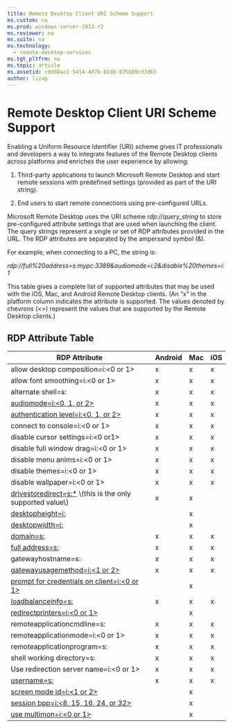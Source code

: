 ```yaml
---
title: Remote Desktop Client URI Scheme Support
ms.custom: na
ms.prod: windows-server-2012-r2
ms.reviewer: na
ms.suite: na
ms.technology: 
  - remote-desktop-services
ms.tgt_pltfrm: na
ms.topic: article
ms.assetid: cdd88ac2-5414-4d7b-82d8-825b89cd3d63
author: lizap
---
```

# Remote Desktop Client URI Scheme Support
Enabling a Uniform Resource Identifier \(URI\) scheme gives IT professionals and developers a way to integrate features of the Remote Desktop clients across platforms and enriches the user experience by allowing:  
  
1.  Third\-party applications to launch Microsoft Remote Desktop and start remote sessions with predefined settings \(provided as part of the URI string\).  
  
2.  End users to start remote connections using pre\-configured URLs.  
  
Microsoft Remote Desktop uses the URI scheme *rdp:\/\/query\_string* to store pre\-configured attribute settings that are used when launching the client. The query strings represent a single or set of RDP attributes provided in the URL. The RDP attributes are separated by the ampersand symbol \(&\).  
  
For example, when connecting to a PC, the string is:  
  
*rdp:\/\/full%20address\=s:mypc:3389&audiomode\=i:2&disable%20themes\=i:1*  
  
This table gives a complete list of supported attributes that may be used with the iOS, Mac, and Android Remote Desktop clients. \(An “x” in the platform column indicates the attribute is supported. The values denoted by chevrons \(<>\) represent the values that are supported by the Remote Desktop clients.\)  
  
## RDP Attribute Table  
  
|RDP Attribute|Android|Mac|iOS|  
|-----------------|-----------|-------|-------|  
|allow desktop composition\=i:<0 or 1>|x|x|x|  
|allow font smoothing\=i:<0 or 1>|x|x|x|  
|alternate shell\=s:<string>|x|x|x|  
|[audiomode\=i:<0, 1, or 2>](http://technet.microsoft.com/library/ff393707.aspx)|x|x|x|  
|[authentication level\=i:<0, 1, or 2>](http://technet.microsoft.com/library/ff393709.aspx)|x|x|x|  
|connect to console\=i:<0 or 1>|x|x|x|  
|disable cursor settings\=i:<0 or1>|x|x|x|  
|disable full window drag\=i:<0 or 1>|x|x|x|  
|disable menu anims\=i:<0 or 1>|x|x|x|  
|disable themes\=i:<0 or 1>|x|x|x|  
|disable wallpaper\=i:<0 or 1>|x|x|x|  
|[drivestoredirect\=s:\*](https://technet.microsoft.com/library/ff393728(v=ws.10).aspx) \(this is the only supported value\)|x|x||  
|[desktopheight\=i:<value in pixels>](http://technet.microsoft.com/library/ff393702.aspx)||x||  
|[desktopwidth\=i:<value in pixels>](http://technet.microsoft.com/library/ff393697.aspx)||x||  
|[domain\=s:<string>](http://technet.microsoft.com/library/ff393673.aspx)|x|x|x|  
|[full address\=s:<string>](http://technet.microsoft.com/library/ff393661.aspx)|x|x|x|  
|gatewayhostname\=s:<string>|x|x|x|  
|[gatewayusagemethod\=i:<1 or 2>](http://msdn.microsoft.com/aa381329.aspx)|x|x|x|  
|[prompt for credentials on client\=i:<0 or 1>](https://technet.microsoft.com/library/ff393660(v=ws.10).aspx)||x||  
|[loadbalanceinfo\=s:<string>](http://technet.microsoft.com/library/ff393684.aspx)|x|x|x|  
|[redirectprinters\=i:<0 or 1>](http://technet.microsoft.com/library/ff393671(v=WS.10).aspx)||x||  
|remoteapplicationcmdline\=s:<string>|x|x|x|  
|remoteapplicationmode\=i:<0 or 1>|x|x|x|  
|remoteapplicationprogram\=s:<string>|x|x|x|  
|shell working directory\=s:<string>|x|x|x|  
|Use redirection server name\=i:<0 or 1>|x|x|x|  
|[username\=s:<string>](http://technet.microsoft.com/library/ff393678.aspx)|x|x|x|  
|[screen mode id\=i:<1 or 2>](http://technet.microsoft.com/library/ff393692.aspx)||x||  
|[session bpp\=i:<8, 15, 16, 24, or 32>](http://technet.microsoft.com/library/ff393680.aspx)||x||  
|[use multimon\=i:<0 or 1>](http://technet.microsoft.com/library/ff393695(v=ws.10).aspx)||x||  
  
